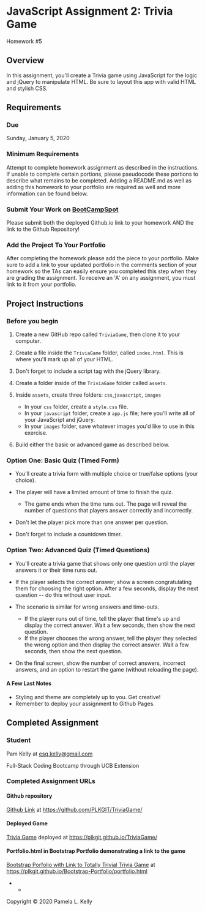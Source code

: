 # JavaScript Assignment 2: Trivia Game
Homework #5

## Overview
In this assignment, you'll create a Trivia game using JavaScript for the logic and jQuery to manipulate HTML. Be sure to layout this app with valid HTML and stylish CSS.

## Requirements

### Due
Sunday, January 5, 2020

### Minimum Requirements
Attempt to complete homework assignment as described in the instructions. If unable to complete certain portions, please pseudocode these portions to describe what remains to be completed. Adding a README.md as well as adding this homework to your portfolio are required as well and more information can be found below.

### Submit Your Work on [BootCampSpot](https://www.bootcampspot-v2.com/)
Please submit both the deployed Github.io link to your homework AND the link to the Github Repository!

### Add the Project To Your Portfolio
After completing the homework please add the piece to your portfolio. Make sure to add a link to your updated portfolio in the comments section of your homework so the TAs can easily ensure you completed this step when they are grading the assignment. To receive an 'A' on any assignment, you must link to it from your portfolio.


## Project Instructions

### Before you begin

1. Create a new GitHub repo called `TriviaGame`, then clone it to your computer.

2. Create a file inside the `TriviaGame` folder, called `index.html`.  This is where you'll mark up all of your HTML.

3. Don't forget to include a script tag with the jQuery library.

4. Create a folder inside of the `TriviaGame` folder called `assets`.

5. Inside `assets`, create three folders: `css`,`javascript`, `images`
     * In your `css` folder, create a `style.css` file.
     * In your `javascript` folder, create a `app.js` file; here you'll write all of your JavaScript and jQuery.
     * In your `images` folder, save whatever images you'd like to use in this exercise.

6. Build either the basic or advanced game as described below.

### Option One: Basic Quiz (Timed Form)

* You'll create a trivia form with multiple choice or true/false options (your choice).

* The player will have a limited amount of time to finish the quiz. 
  * The game ends when the time runs out. The page will reveal the number of questions that players answer correctly and incorrectly.

* Don't let the player pick more than one answer per question.

* Don't forget to include a countdown timer.

### Option Two: Advanced Quiz (Timed Questions)

* You'll create a trivia game that shows only one question until the player answers it or their time runs out.

* If the player selects the correct answer, show a screen congratulating them for choosing the right option. After a few seconds, display the next question -- do this without user input.

* The scenario is similar for wrong answers and time-outs.

  * If the player runs out of time, tell the player that time's up and display the correct answer. Wait a few seconds, then show the next question.
  * If the player chooses the wrong answer, tell the player they selected the wrong option and then display the correct answer. Wait a few seconds, then show the next question.

* On the final screen, show the number of correct answers, incorrect answers, and an option to restart the game (without reloading the page).


#### A Few Last Notes

* Styling and theme are completely up to you. Get creative!
* Remember to deploy your assignment to Github Pages.

## Completed Assignment

### Student
Pam Kelly at [esq.kelly@gmail.com](mailto:esq.kelly@gmail.com)

Full-Stack Coding Bootcamp through UCB Extension

### Completed Assignment URLs
#### Github repository
[Github Link](https://github.com/PLKGIT/TriviaGame) at https://github.com/PLKGIT/TriviaGame/
#### Deployed Game
[Trivia Game](https://plkgit.github.io/TriviaGame/) deployed at https://plkgit.github.io/TriviaGame/
#### Portfolio.html in Bootstrap Portfolio demonstrating a link to the game
[Bootstrap Porfolio with Link to Totally Trivial Trivia Game](https://plkgit.github.io/Bootstrap-Portfolio/portfolio.html) at 
https://plkgit.github.io/Bootstrap-Portfolio/portfolio.html

- - 
Copyright &copy; 2020 Pamela L. Kelly